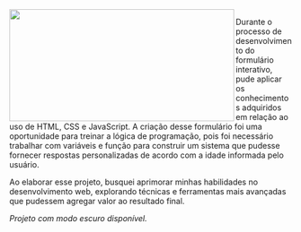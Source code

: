 

<img align="left" width="400px" height="200px" src="https://repository-images.githubusercontent.com/616732108/bcd559ec-1ad2-4768-81bc-9c7d848badee">
<p> Durante o processo de desenvolvimento do formulário interativo, pude aplicar os conhecimentos adquiridos em relação ao uso de HTML, CSS e JavaScript. A criação desse formulário foi uma oportunidade para treinar a lógica de programação, pois foi necessário trabalhar com variáveis e função para construir um sistema que pudesse fornecer respostas personalizadas de acordo com a idade informada pelo usuário.

Ao elaborar esse projeto, busquei aprimorar minhas habilidades no desenvolvimento web, explorando técnicas e ferramentas mais avançadas que pudessem agregar valor ao resultado final.

*Projeto com modo escuro disponível.*
 </p>
